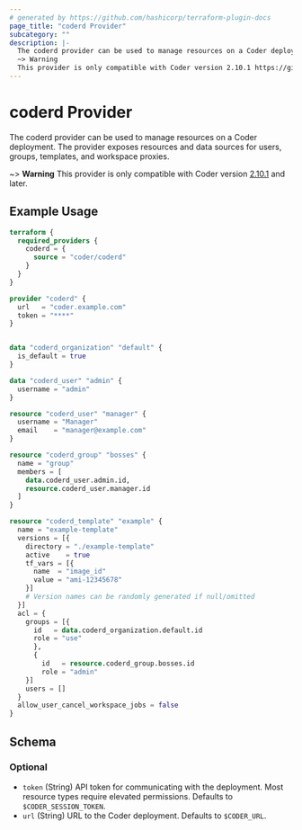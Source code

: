 ```yaml
---
# generated by https://github.com/hashicorp/terraform-plugin-docs
page_title: "coderd Provider"
subcategory: ""
description: |-
  The coderd provider can be used to manage resources on a Coder deployment. The provider exposes resources and data sources for users, groups, templates, and workspace proxies.
  ~> Warning
  This provider is only compatible with Coder version 2.10.1 https://github.com/coder/coder/releases/tag/v2.10.1 and later.
---
```


# coderd Provider

The coderd provider can be used to manage resources on a Coder deployment. The provider exposes resources and data sources for users, groups, templates, and workspace proxies.

~> **Warning**
This provider is only compatible with Coder version [2.10.1](https://github.com/coder/coder/releases/tag/v2.10.1) and later.

## Example Usage

```terraform
terraform {
  required_providers {
    coderd = {
      source = "coder/coderd"
    }
  }
}

provider "coderd" {
  url   = "coder.example.com"
  token = "****"
}


data "coderd_organization" "default" {
  is_default = true
}

data "coderd_user" "admin" {
  username = "admin"
}

resource "coderd_user" "manager" {
  username = "Manager"
  email    = "manager@example.com"
}

resource "coderd_group" "bosses" {
  name = "group"
  members = [
    data.coderd_user.admin.id,
    resource.coderd_user.manager.id
  ]
}

resource "coderd_template" "example" {
  name = "example-template"
  versions = [{
    directory = "./example-template"
    active    = true
    tf_vars = [{
      name  = "image_id"
      value = "ami-12345678"
    }]
    # Version names can be randomly generated if null/omitted
  }]
  acl = {
    groups = [{
      id   = data.coderd_organization.default.id
      role = "use"
      },
      {
        id   = resource.coderd_group.bosses.id
        role = "admin"
    }]
    users = []
  }
  allow_user_cancel_workspace_jobs = false
}
```

<!-- schema generated by tfplugindocs -->
## Schema

### Optional

- `token` (String) API token for communicating with the deployment. Most resource types require elevated permissions. Defaults to `$CODER_SESSION_TOKEN`.
- `url` (String) URL to the Coder deployment. Defaults to `$CODER_URL`.
